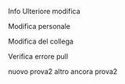Info
Ulteriore modifica

Modifica personale

Modifica del collega

Verifica errore pull

nuovo prova2
altro ancora prova2
